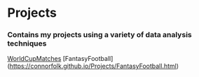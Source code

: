 # Projects

### Contains my projects using a variety of data analysis techniques

[WorldCupMatches](https://connorfolk.github.io/Projects/WorldCupMatches/Final_Paper_Group_17_Connor.html)
[FantasyFootball] (https://connorfolk.github.io/Projects/FantasyFootball.html)
